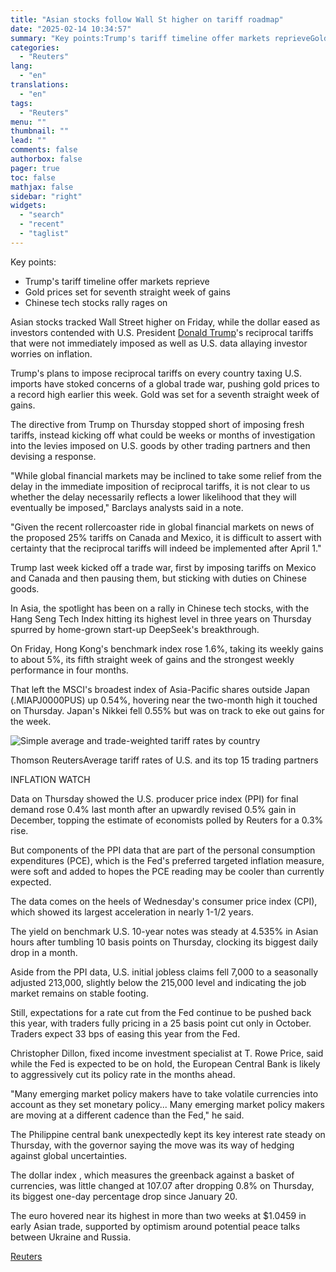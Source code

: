 ```yaml
---
title: "Asian stocks follow Wall St higher on tariff roadmap"
date: "2025-02-14 10:34:57"
summary: "Key points:Trump's tariff timeline offer markets reprieveGold prices set for seventh straight week of gainsChinese tech stocks rally rages on Asian stocks tracked Wall Street higher on Friday, while the dollar eased as investors contended with U.S. President Donald Trump's reciprocal tariffs that were not immediately imposed as well as..."
categories:
  - "Reuters"
lang:
  - "en"
translations:
  - "en"
tags:
  - "Reuters"
menu: ""
thumbnail: ""
lead: ""
comments: false
authorbox: false
pager: true
toc: false
mathjax: false
sidebar: "right"
widgets:
  - "search"
  - "recent"
  - "taglist"
---
```


Key points:

* Trump's tariff timeline offer markets reprieve
* Gold prices set for seventh straight week of gains
* Chinese tech stocks rally rages on

Asian stocks tracked Wall Street higher on Friday, while the dollar eased as investors contended with U.S. President [Donald Trump](https://www.reuters.com/world/us/donald-trump/)'s reciprocal tariffs that were not immediately imposed as well as U.S. data allaying investor worries on inflation.

Trump's plans to impose reciprocal tariffs on every country taxing U.S. imports have stoked concerns of a global trade war, pushing gold prices to a record high earlier this week. Gold was set for a seventh straight week of gains.

The directive from Trump on Thursday stopped short of imposing fresh tariffs, instead kicking off what could be weeks or months of investigation into the levies imposed on U.S. goods by other trading partners and then devising a response.

"While global financial markets may be inclined to take some relief from the delay in the immediate imposition of reciprocal tariffs, it is not clear to us whether the delay necessarily reflects a lower likelihood that they will eventually be imposed," Barclays analysts said in a note.

"Given the recent rollercoaster ride in global financial markets on news of the proposed 25% tariffs on Canada and Mexico, it is difficult to assert with certainty that the reciprocal tariffs will indeed be implemented after April 1."

Trump last week kicked off a trade war, first by imposing tariffs on Mexico and Canada and then pausing them, but sticking with duties on Chinese goods.

In Asia, the spotlight has been on a rally in Chinese tech stocks, with the Hang Seng Tech Index hitting its highest level in three years on Thursday spurred by home-grown start-up DeepSeek's breakthrough.

On Friday, Hong Kong's benchmark index rose 1.6%, taking its weekly gains to about 5%, its fifth straight week of gains and the strongest weekly performance in four months.

That left the MSCI's broadest index of Asia-Pacific shares outside Japan (.MIAPJ0000PUS) up 0.54%, hovering near the two-month high it touched on Thursday. Japan's Nikkei fell 0.55% but was on track to eke out gains for the week.

![Simple average and trade-weighted tariff rates by country](https://s3.tradingview.com/news/image/tag:reuters.com,2025:newsml_L1N3P500V-1ff5862c51ed3fd65808b5b918cb5ef0-resized.jpeg)

Thomson ReutersAverage tariff rates of U.S. and its top 15 trading partners



INFLATION WATCH

Data on Thursday showed the U.S. producer price index (PPI) for final demand rose 0.4% last month after an upwardly revised 0.5% gain in December, topping the estimate of economists polled by Reuters for a 0.3% rise.

But components of the PPI data that are part of the personal consumption expenditures (PCE), which is the Fed's preferred targeted inflation measure, were soft and added to hopes the PCE reading may be cooler than currently expected.

The data comes on the heels of Wednesday's consumer price index (CPI), which showed its largest acceleration in nearly 1-1/2 years.

The yield on benchmark U.S. 10-year notes was steady at 4.535% in Asian hours after tumbling 10 basis points on Thursday, clocking its biggest daily drop in a month.

Aside from the PPI data, U.S. initial jobless claims fell 7,000 to a seasonally adjusted 213,000, slightly below the 215,000 level and indicating the job market remains on stable footing.

Still, expectations for a rate cut from the Fed continue to be pushed back this year, with traders fully pricing in a 25 basis point cut only in October. Traders expect 33 bps of easing this year from the Fed.

Christopher Dillon, fixed income investment specialist at T. Rowe Price, said while the Fed is expected to be on hold, the European Central Bank is likely to aggressively cut its policy rate in the months ahead.

"Many emerging market policy makers have to take volatile currencies into account as they set monetary policy... Many emerging market policy makers are moving at a different cadence than the Fed," he said.

The Philippine central bank unexpectedly kept its key interest rate steady on Thursday, with the governor saying the move was its way of hedging against global uncertainties.

The dollar index , which measures the greenback against a basket of currencies, was little changed at 107.07 after dropping 0.8% on Thursday, its biggest one-day percentage drop since January 20.

The euro hovered near its highest in more than two weeks at $1.0459 in early Asian trade, supported by optimism around potential peace talks between Ukraine and Russia.

[Reuters](https://www.tradingview.com/news/reuters.com,2025:newsml_L1N3P500V:0-asian-stocks-follow-wall-st-higher-on-tariff-roadmap/)
